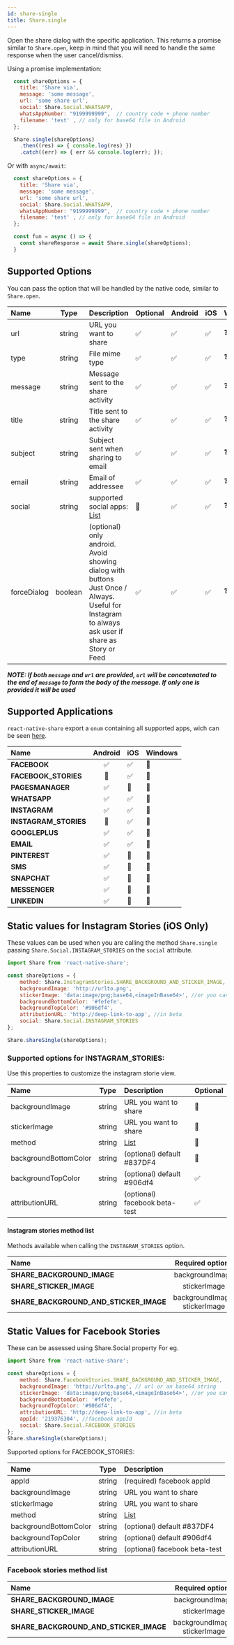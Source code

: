 ```yaml
---
id: share-single
title: Share.single
---
```


Open the share dialog with the specific application. This returns a promise similar to `Share.open`, keep in mind that you will need to handle the same response when the user cancel/dismiss.

Using a promise implementation:

```js
  const shareOptions = {
    title: 'Share via',
    message: 'some message',
    url: 'some share url',
    social: Share.Social.WHATSAPP,
    whatsAppNumber: "9199999999",  // country code + phone number
    filename: 'test' , // only for base64 file in Android
  };

  Share.single(shareOptions)
    .then((res) => { console.log(res) })
    .catch((err) => { err && console.log(err); });
```

Or with `async/await`:

```js
  const shareOptions = {
    title: 'Share via',
    message: 'some message',
    url: 'some share url',
    social: Share.Social.WHATSAPP,
    whatsAppNumber: "9199999999",  // country code + phone number
    filename: 'test' , // only for base64 file in Android
  };

  const fun = async () => {
    const shareResponse = await Share.single(shareOptions);
  }
```

## Supported Options

You can pass the option that will be handled by the native code, similar to `Share.open`.

| Name  | Type     | Description | Optional | Android | iOS | Windows
| :---- | :------: | :--- | :--- | :--- | :--- | :--- |
| url | string   | URL you want to share | ✅ |  ✅ | ✅ | ❓
| type | string   | File mime type | ✅ |  ✅ | ✅ | ❓
| message | string   | Message sent to the share activity | ✅ |  ✅ | ✅ | ❓
| title | string   |  Title sent to the share activity | ✅ |  ✅ | ✅ | ❓
| subject | string   | Subject sent when sharing to email | ✅ | ✅ | ✅  | ❓
| email | string   | Email of addressee | ✅ | ✅ | ✅  | ❓
| social | string   | supported social apps: [List](#static-values-for-social)  | 🚫 | ✅ | ✅  | ❓
| forceDialog | boolean | (optional) only android. Avoid showing dialog with buttons Just Once / Always. Useful for Instagram to always ask user if share as Story or Feed | ✅ | ✅ | ✅  | ❓

***NOTE: If both `message` and `url` are provided, `url` will be concatenated to the end of `message` to form the body of the message. If only one is provided it will be used***

## Supported Applications

`react-native-share` export a `enum` containing all supported apps, wich can be seen [here](https://github.com/react-native-community/react-native-share/blob/5299d95aab25bfba6815e0f5455876897ed8ddc6/index.js#L207-L219).

| Name  | Android     | iOS | Windows |
| :---- | :------: | :--- | :---
| **FACEBOOK** | ✅   | ✅ | 🚫 |
| **FACEBOOK_STORIES** | 🚫   | ✅ | 🚫 |
| **PAGESMANAGER** | ✅   | 🚫 | 🚫 |
| **WHATSAPP** | ✅   | ✅ | 🚫 |
| **INSTAGRAM** | ✅   | ✅ | 🚫 |
| **INSTAGRAM_STORIES** | 🚫   | ✅ | 🚫 |
| **GOOGLEPLUS** | ✅   | ✅ | 🚫 |
| **EMAIL** | ✅   | ✅ | 🚫 |
| **PINTEREST** | ✅   | 🚫 | 🚫 |
| **SMS** | ✅   | 🚫 | 🚫 |
| **SNAPCHAT** | ✅   | 🚫 | 🚫 |
| **MESSENGER** | ✅   | 🚫 | 🚫 |
| **LINKEDIN** | ✅   | 🚫 | 🚫 |

## Static values for Instagram Stories (iOS Only)

These values can be used when you are calling the method `Share.single` passing `Share.Social.INSTAGRAM_STORIES` on the `social` attribute.

```js
import Share from 'react-native-share';

const shareOptions = {
    method: Share.InstagramStories.SHARE_BACKGROUND_AND_STICKER_IMAGE,
    backgroundImage: 'http://urlto.png',
    stickerImage: 'data:image/png;base64,<imageInBase64>', //or you can use "data:" link
    backgroundBottomColor: '#fefefe',
    backgroundTopColor: '#906df4',
    attributionURL: 'http://deep-link-to-app', //in beta
    social: Share.Social.INSTAGRAM_STORIES
};

Share.shareSingle(shareOptions);
```

### Supported options for INSTAGRAM_STORIES:

Use this properties to customize the instagram storie view. 

| Name  | Type     | Description | Optional |
| :---- | :------: | :--- | :--- |
| backgroundImage | string   | URL you want to share | 🚫
| stickerImage | string   | URL you want to share | 🚫
| method | string   | [List](#instagram-stories-method-list) | 🚫
| backgroundBottomColor | string   |  (optional) default #837DF4 | 🚫
| backgroundTopColor | string   | (optional) default #906df4 | ✅
| attributionURL | string   | (optional) facebook beta-test | ✅

#### Instagram stories method list

Methods available when calling the `INSTAGRAM_STORIES` option.

| Name  | Required options    |
| :---- | :------: |
| **SHARE_BACKGROUND_IMAGE** | backgroundImage   |
| **SHARE_STICKER_IMAGE** | stickerImage   |
| **SHARE_BACKGROUND_AND_STICKER_IMAGE** | backgroundImage, stickerImage   |

## Static Values for Facebook Stories
These can be assessed using Share.Social property
For eg.
```javascript
import Share from 'react-native-share';

const shareOptions = {
    method: Share.FacebookStories.SHARE_BACKGROUND_AND_STICKER_IMAGE,
    backgroundImage: 'http://urlto.png', // url or an base64 string
    stickerImage: 'data:image/png;base64,<imageInBase64>', //or you can use "data:" url
    backgroundBottomColor: '#fefefe',
    backgroundTopColor: '#906df4',
    attributionURL: 'http://deep-link-to-app', //in beta
    appId: '219376304', //facebook appId
    social: Share.Social.FACEBOOK_STORIES
};
Share.shareSingle(shareOptions);
```

Supported options for FACEBOOK_STORIES:

| Name  | Type     | Description |
| :---- | :------: | :--- |
| appId | string   | (required) facebook appId |
| backgroundImage | string   | URL you want to share |
| stickerImage | string   | URL you want to share |
| method | string   | [List](#instagram-stories-method-list) |
| backgroundBottomColor | string   |  (optional) default #837DF4 |
| backgroundTopColor | string   | (optional) default #906df4 |
| attributionURL | string   | (optional) facebook beta-test |

### Facebook stories method list
| Name  | Required options    |
| :---- | :------: |
| **SHARE_BACKGROUND_IMAGE** | backgroundImage   |
| **SHARE_STICKER_IMAGE** | stickerImage   |
| **SHARE_BACKGROUND_AND_STICKER_IMAGE** | backgroundImage, stickerImage   |